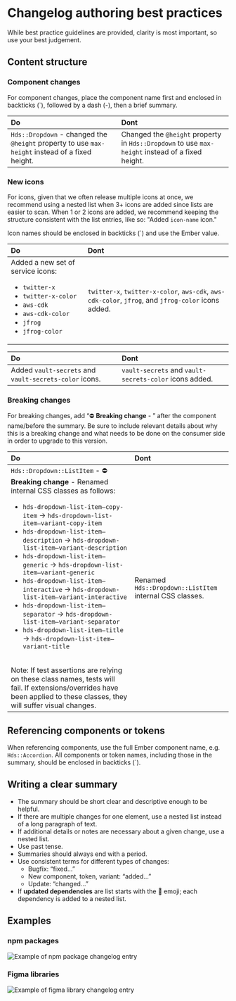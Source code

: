 # Changelog authoring best practices

While best practice guidelines are provided, clarity is most important, so use your best judgement. 

## Content structure

### Component changes

For component changes, place the component name first and enclosed in backticks (`), followed by a dash (-), then a brief summary.

| Do | Dont |
|:---|:-----|
| `Hds::Dropdown` - changed the `@height` property to use `max-height` instead of a fixed height.  | Changed the `@height` property in `Hds::Dropdown` to use `max-height` instead of a fixed height. |

### New icons

For icons, given that we often release multiple icons at once, we recommend using a nested list when 3+ icons are added since lists are easier to scan. When 1 or 2 icons are added, we recommend keeping the structure consistent with the list entries, like so: "Added `icon-name` icon."

Icon names should be enclosed in backticks (`) and use the Ember value.

| Do | Dont |
|:---|:-----|
| Added a new set of service icons: <ul><li>`twitter-x`</li><li>`twitter-x-color`</li><li>`aws-cdk`</li><li>`aws-cdk-color`</li><li>`jfrog`</li><li>`jfrog-color`</li></ul> | `twitter-x`, `twitter-x-color`, `aws-cdk`, `aws-cdk-color`, `jfrog`, and `jfrog-color` icons added. |

| Do | Dont |
|:---|:-----|
| Added `vault-secrets` and `vault-secrets-color` icons. | `vault-secrets` and `vault-secrets-color` icons added. |

### Breaking changes

For breaking changes, add “⛔️ **Breaking change** - ” after the component name/before the summary. Be sure to include relevant details about why this is a breaking change and what needs to be done on the consumer side in order to upgrade to this version.

| Do | Dont |
|:---|:-----|
| `Hds::Dropdown::ListItem` - ⛔️ **Breaking change** - Renamed internal CSS classes as follows: <ul><li>`hds-dropdown-list-item–copy-item` -> `hds-dropdown-list-item–variant-copy-item`</li><li>`hds-dropdown-list-item–description` -> `hds-dropdown-list-item–variant-description`</li><li>`hds-dropdown-list-item–generic` -> `hds-dropdown-list-item–variant-generic`</li><li>`hds-dropdown-list-item–interactive` -> `hds-dropdown-list-item–variant-interactive`</li><li>`hds-dropdown-list-item–separator` -> `hds-dropdown-list-item–variant-separator`</li><li>`hds-dropdown-list-item–title` -> `hds-dropdown-list-item–variant-title`</li></ul><br/>Note: If test assertions are relying on these class names, tests will fail. If extensions/overrides have been applied to these classes, they will suffer visual changes. | Renamed `Hds::Dropdown::ListItem` internal CSS classes. |

## Referencing components or tokens

When referencing components, use the full Ember component name, e.g. `Hds::Accordion`. All components or token names, including those in the summary, should be enclosed in backticks (`).

## Writing a clear summary

- The summary should be short clear and descriptive enough to be helpful. 
- If there are multiple changes for one element, use a nested list instead of a long paragraph of text.
- If additional details or notes are necessary about a given change, use a nested list.
- Use past tense.
- Summaries should always end with a period.
- Use consistent terms for different types of changes: 
    - Bugfix: “fixed…”
    - New component, token, variant: “added…”
    - Update: “changed…”
- If **updated dependencies** are list starts with the 🔄 emoji; each dependency is added to a nested list.

## Examples

### npm packages

![Example of npm package changelog entry](/images/doc-npm-packages.png)

### Figma libraries

![Example of figma library changelog entry](/images/doc-figma-libraries.png)
